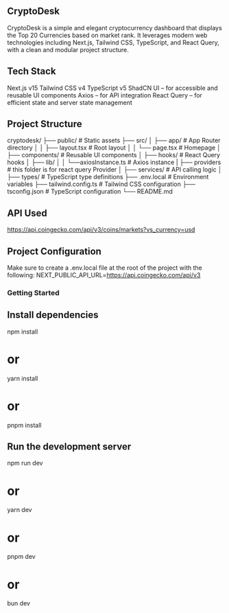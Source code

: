 ## CryptoDesk
CryptoDesk is a simple and elegant cryptocurrency dashboard that displays the Top 20 Currencies based on market rank. It leverages modern web technologies including Next.js, Tailwind CSS, TypeScript, and React Query, with a clean and modular project structure.

## Tech Stack
Next.js v15
Tailwind CSS v4
TypeScript v5
ShadCN UI – for accessible and reusable UI components
Axios – for API integration
React Query – for efficient state and server state management

## Project Structure
cryptodesk/
├── public/                        # Static assets
├── src/
│   ├── app/                      # App Router directory 
│   │   ├── layout.tsx            # Root layout
│   │   └── page.tsx              # Homepage
│   ├── components/               # Reusable UI components
│   ├── hooks/                    # React Query hooks
│   ├── lib/
│   │       └──axiosInstance.ts   # Axios instance 
|   ├── providers                 # this folder is for react query Provider
│   ├── services/                 # API calling logic
│   ├── types/                    # TypeScript type definitions
├── .env.local                    # Environment variables
├── tailwind.config.ts            # Tailwind CSS configuration
├── tsconfig.json                 # TypeScript configuration
└── README.md


 ## API Used
 https://api.coingecko.com/api/v3/coins/markets?vs_currency=usd
 

## Project Configuration
Make sure to create a .env.local file at the root of the project with the following:
NEXT_PUBLIC_API_URL=https://api.coingecko.com/api/v3

### Getting Started
## Install dependencies
npm install
# or
yarn install
# or
pnpm install

## Run the development server
npm run dev
# or
yarn dev
# or
pnpm dev
# or
bun dev